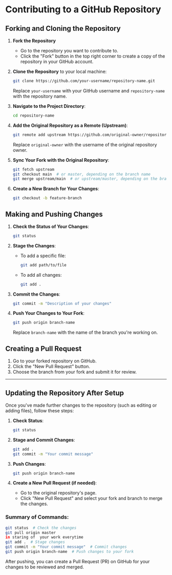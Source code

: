 # Contributing to a GitHub Repository

## Forking and Cloning the Repository

1. **Fork the Repository**
   - Go to the repository you want to contribute to.
   - Click the "Fork" button in the top right corner to create a copy of the repository in your GitHub account.

2. **Clone the Repository** to your local machine:
   ```bash
   git clone https://github.com/your-username/repository-name.git
   ```
   Replace `your-username` with your GitHub username and `repository-name` with the repository name.

3. **Navigate to the Project Directory**:
   ```bash
   cd repository-name
   ```

4. **Add the Original Repository as a Remote (Upstream)**:
   ```bash
   git remote add upstream https://github.com/original-owner/repository-name.git
   ```
   Replace `original-owner` with the username of the original repository owner.

5. **Sync Your Fork with the Original Repository**:
   ```bash
   git fetch upstream
   git checkout main  # or master, depending on the branch name
   git merge upstream/main  # or upstream/master, depending on the branch
   ```

6. **Create a New Branch for Your Changes**:
   ```bash
   git checkout -b feature-branch
   ```

## Making and Pushing Changes

1. **Check the Status of Your Changes**:
   ```bash
   git status
   ```

2. **Stage the Changes**:
   - To add a specific file:
     ```bash
     git add path/to/file
     ```
   - To add all changes:
     ```bash
     git add .
     ```

3. **Commit the Changes**:
   ```bash
   git commit -m "Description of your changes"
   ```

4. **Push Your Changes to Your Fork**:
   ```bash
   git push origin branch-name
   ```
   Replace `branch-name` with the name of the branch you're working on.

## Creating a Pull Request

1. Go to your forked repository on GitHub.
2. Click the "New Pull Request" button.
3. Choose the branch from your fork and submit it for review.

---

## Updating the Repository After Setup

Once you've made further changes to the repository (such as editing or adding files), follow these steps:

1. **Check Status**:
   ```bash
   git status
   ```

2. **Stage and Commit Changes**:
   ```bash
   git add .
   git commit -m "Your commit message"
   ```

3. **Push Changes**:
   ```bash
   git push origin branch-name
   ```

4. **Create a New Pull Request (if needed)**:
   - Go to the original repository's page.
   - Click "New Pull Request" and select your fork and branch to merge the changes.

### Summary of Commands:
```bash
git status  # Check the changes
git pull origin master
in staring of  your work everytime
git add .  # Stage changes
git commit -m "Your commit message"  # Commit changes
git push origin branch-name  # Push changes to your fork
```

After pushing, you can create a Pull Request (PR) on GitHub for your changes to be reviewed and merged.